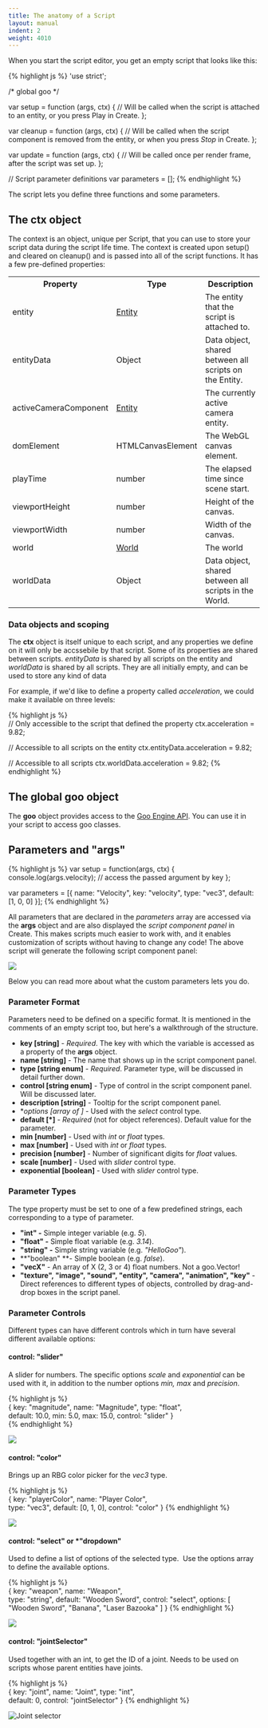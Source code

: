 ```yaml
---
title: The anatomy of a Script
layout: manual
indent: 2
weight: 4010
---
```

When you start the script editor, you get an empty script that looks like this:

{% highlight js %}
'use strict';

/* global goo */

var setup = function (args, ctx) {
    // Will be called when the script is attached to an entity, or you press Play in Create.
};

var cleanup = function (args, ctx) {
    // Will be called when the script component is removed from the entity, or when you press *Stop* in Create.
};

var update = function (args, ctx) {
    // Will be called once per render frame, after the script was set up.
};

// Script parameter definitions
var parameters = [];
{% endhighlight %}

The script lets you define three functions and some parameters.

## The ctx object

The context is an object, unique per Script, that you can use to store your script data during the script life time. The context is created upon setup() and cleared on cleanup() and is passed into all of the script functions. It has a few pre-defined properties:

<table class="table">
	<tr>
		<th>Property</th>
		<th>Type</th>
		<th>Description</th>
	</tr>
	<tr>
		<td>entity</td>
		<td>
			<a href="http://code.gooengine.com/latest/docs/index.html?c=Entity">Entity</a>
		</td>
		<td>The entity that the script is attached to.</td>
	</tr>
	<tr>
		<td>entityData</td>
		<td>Object</td>
		<td>Data object, shared between all scripts on the Entity.</td>
	</tr>
	<tr>
		<td>activeCameraComponent</td>
		<td>
			<a href="http://code.gooengine.com/latest/docs/index.html?c=Entity">Entity</a>
		</td>
		<td>The currently active camera entity.</td>
	</tr>
	<tr>
		<td>domElement</td>
		<td>HTMLCanvasElement</td>
		<td>The WebGL canvas element.</td>
	</tr>
	<tr>
		<td>playTime</td>
		<td>number</td>
		<td>The elapsed time since scene start.</td>
	</tr>
	<tr>
		<td>viewportHeight</td>
		<td>number</td>
		<td>Height of the canvas.</td>
	</tr>
	<tr>
		<td>viewportWidth</td>
		<td>number</td>
		<td>Width of the canvas.</td>
	</tr>
	<tr>
		<td>world</td>
		<td>
			<a href="http://code.gooengine.com/latest/docs/index.html?c=World">World</a>
		</td>
		<td>The world</td>
	</tr>
	<tr>
		<td>worldData</td>
		<td>Object</td>
		<td>Data object, shared between all scripts in the World.</td>
	</tr>
</table>

### Data objects and scoping

The **ctx** object is itself unique to each script, and any properties we define on it will only be accssebile by that script. Some of its properties are shared between scripts. *entityData* is shared by all scripts on the entity and *worldData* is shared by all scripts. They are all initially empty, and can be used to store any kind of data

For example, if we'd like to define a property called _acceleration_, we could make it available on three levels:

{% highlight js %}  
// Only accessible to the script that defined the property
ctx.acceleration = 9.82;

// Accessible to all scripts on the entity
ctx.entityData.acceleration = 9.82;

// Accessible to all scripts
ctx.worldData.acceleration = 9.82;
{% endhighlight %}  

## The global goo object

The **goo** object provides access to the [Goo Engine API](http://code.gooengine.com/latest/docs/). You can use it in your script to access goo classes.

## Parameters and "args"

{% highlight js %}
var setup = function(args, ctx) {
    console.log(args.velocity); // access the passed argument by key
};

var parameters = [{
    name: "Velocity",
    key: "velocity",
    type: "vec3",
    default: [1, 0, 0]
}];
{% endhighlight %}

All parameters that are declared in the _parameters_ array are accessed via the **args** object and are also displayed the _script component panel_ in Create. This makes scripts much easier to work with, and it enables customization of scripts without having to change any code! The above script will generate the following script component panel:

![](script-velocity.png)

Below you can read more about what the custom parameters lets you do.

### Parameter Format

Parameters need to be defined on a specific format. It is mentioned in the comments of an empty script too, but here's a walkthrough of the structure.  

*   **key [string]** - _Required_. The key with which the variable is accessed as a property of the **args** object.
*   **name [string]** - The name that shows up in the script component panel.
*   **type [string enum]** - _Required_. Parameter type, will be discussed in detail further down.
*   **control [string enum]** - Type of control in the script component panel. Will be discussed later.
*   **description [string]** - Tooltip for the script component panel.
*   **options [array of *]** - Used with the _select_ control type.
*   **default [*]** - _Required_ (not for object references). Default value for the parameter.
*   **min [number]** - Used with _int_ or _float_ types.
*   **max [number]** - Used with _int_ or _float_ types.
*   **precision [number]** - Number of significant digits for _float_ values.
*   **scale [number]** - Used with _slider_ control type.
*   **exponential [boolean]** - Used with _slider_ control type.

### Parameter Types

The type property must be set to one of a few predefined strings, each corresponding to a type of parameter.  

*   **"int" -** Simple integer variable (e.g. _5_).
*   **"float" -** Simple float variable (e.g. _3.14_).
*   **"string" -** Simple string variable (e.g. _"HelloGoo"_).
*   **"boolean" **- Simple boolean (e.g. _false_).
*   **"vecX"** - An array of X (2, 3 or 4) float numbers. Not a goo.Vector!
*   **"texture", "image", "sound", "entity", "camera", "animation", "key"** - Direct references to different types of objects, controlled by drag-and-drop boxes in the script panel.

### Parameter Controls

Different types can have different controls which in turn have several different available options:  

#### control: "slider"

A slider for numbers. The specific options _scale_ and _exponential_ can be used with it, in addition to the number options _min,_ _max_ and _precision_.  

{% highlight js %}  
{
    key: "magnitude",
    name: "Magnitude",
    type: "float",  
    default: 10.0,
    min: 5.0,
    max: 15.0,
    control: "slider"
}  
{% endhighlight %}  

![](control-slider.png)

#### control: "color"

Brings up an RBG color picker for the _vec3_ type.  

{% highlight js %}  
{
    key: "playerColor",
    name: "Player Color",  
    type: "vec3",
    default: [0, 1, 0],
    control: "color"
}
{% endhighlight %}  

![](control-color.png)

#### control: "select" or *"dropdown"

Used to define a list of options of the selected type.  Use the options array to define the available options.  

{% highlight js %}  
{
    key: "weapon",
    name: "Weapon",  
    type: "string",
    default: "Wooden Sword",
    control: "select",
    options: [
        "Wooden Sword",
        "Banana",
        "Laser Bazooka"
    ]
}
{% endhighlight %}

![](control-dropdown.png)

#### control: "jointSelector"

Used together with an int, to get the ID of a joint. Needs to be used on scripts whose parent entities have joints.

{% highlight js %}  
{
    key: "joint",
    name: "Joint",
    type: "int",  
    default: 0,
    control: "jointSelector"
}
{% endhighlight %}  

![Joint selector](control-joint.png)